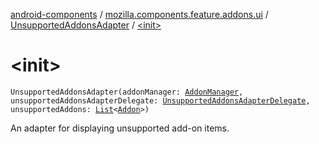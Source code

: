 [android-components](../../index.md) / [mozilla.components.feature.addons.ui](../index.md) / [UnsupportedAddonsAdapter](index.md) / [&lt;init&gt;](./-init-.md)

# &lt;init&gt;

`UnsupportedAddonsAdapter(addonManager: `[`AddonManager`](../../mozilla.components.feature.addons/-addon-manager/index.md)`, unsupportedAddonsAdapterDelegate: `[`UnsupportedAddonsAdapterDelegate`](../-unsupported-addons-adapter-delegate/index.md)`, unsupportedAddons: `[`List`](https://kotlinlang.org/api/latest/jvm/stdlib/kotlin.collections/-list/index.html)`<`[`Addon`](../../mozilla.components.feature.addons/-addon/index.md)`>)`

An adapter for displaying unsupported add-on items.

